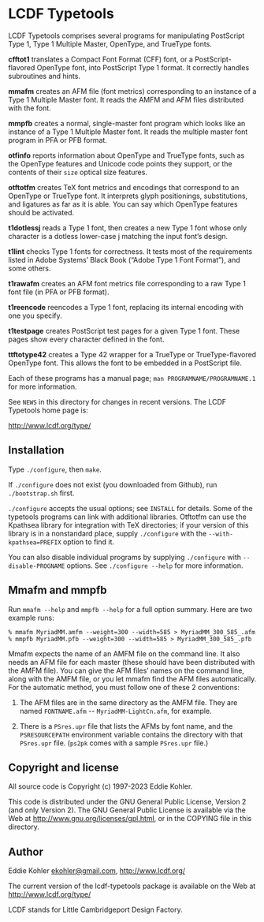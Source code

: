 LCDF Typetools
==============

LCDF Typetools comprises several programs for manipulating PostScript
Type 1, Type 1 Multiple Master, OpenType, and TrueType fonts.

**cfftot1** translates a Compact Font Format (CFF) font, or a
PostScript-flavored OpenType font, into PostScript Type 1 format. It
correctly handles subroutines and hints.

**mmafm** creates an AFM file (font metrics) corresponding to an instance of
a Type 1 Multiple Master font. It reads the AMFM and AFM files distributed
with the font.

**mmpfb** creates a normal, single-master font program which looks like an
instance of a Type 1 Multiple Master font. It reads the multiple master font
program in PFA or PFB format.

**otfinfo** reports information about OpenType and TrueType fonts, such as
the OpenType features and Unicode code points they support, or the contents
of their `size` optical size features.

**otftotfm** creates TeX font metrics and encodings that correspond to an
OpenType or TrueType font. It interprets glyph positionings, substitutions,
and ligatures as far as it is able. You can say which OpenType features
should be activated.

**t1dotlessj** reads a Type 1 font, then creates a new Type 1 font whose
only character is a dotless lower-case j matching the input font’s design.

**t1lint** checks Type 1 fonts for correctness. It tests most of the
requirements listed in Adobe Systems’ Black Book (“Adobe Type 1 Font
Format”), and some others.

**t1rawafm** creates an AFM font metrics file corresponding to a raw Type 1
font file (in PFA or PFB format).

**t1reencode** reencodes a Type 1 font, replacing its internal encoding with
one you specify.

**t1testpage** creates PostScript test pages for a given Type 1 font. These
pages show every character defined in the font.

**ttftotype42** creates a Type 42 wrapper for a TrueType or
TrueType-flavored OpenType font. This allows the font to be embedded in a
PostScript file.

Each of these programs has a manual page; `man PROGRAMNAME/PROGRAMNAME.1`
for more information.

See `NEWS` in this directory for changes in recent versions. The LCDF
Typetools home page is:

http://www.lcdf.org/type/


Installation
------------

Type `./configure`, then `make`.

If `./configure` does not exist (you downloaded from Github), run
`./bootstrap.sh` first.

`./configure` accepts the usual options; see `INSTALL` for details.
Some of the typetools programs can link with additional libraries. Otftotfm
can use the Kpathsea library for integration with TeX directories; if your
version of this library is in a nonstandard place, supply `./configure` with
the `--with-kpathsea=PREFIX` option to find it.

You can also disable individual programs by supplying `./configure` with
`--disable-PROGNAME` options.  See `./configure --help` for more
information.


Mmafm and mmpfb
---------------

Run `mmafm --help` and `mmpfb --help` for a full option summary. Here are
two example runs:

    % mmafm MyriadMM.amfm --weight=300 --width=585 > MyriadMM_300_585_.afm
    % mmpfb MyriadMM.pfb --weight=300 --width=585 > MyriadMM_300_585_.pfb

Mmafm expects the name of an AMFM file on the command line. It also needs
an AFM file for each master (these should have been distributed with the
AMFM file). You can give the AFM files’ names on the command line, along
with the AMFM file, or you let mmafm find the AFM files automatically. For
the automatic method, you must follow one of these 2 conventions:

1. The AFM files are in the same directory as the AMFM file. They are
named `FONTNAME.afm` -- `MyriadMM-LightCn.afm`, for example.

2. There is a `PSres.upr` file that lists the AFMs by font name, and the
`PSRESOURCEPATH` environment variable contains the directory with that
`PSres.upr` file. (`ps2pk` comes with a sample `PSres.upr` file.)


Copyright and license
---------------------

All source code is Copyright (c) 1997-2023 Eddie Kohler.

This code is distributed under the GNU General Public License, Version 2
(and only Version 2). The GNU General Public License is available via the
Web at <http://www.gnu.org/licenses/gpl.html>, or in the COPYING file in
this directory.


Author
------

Eddie Kohler <ekohler@gmail.com>, http://www.lcdf.org/

The current version of the lcdf-typetools package is available on the Web at
http://www.lcdf.org/type/

LCDF stands for Little Cambridgeport Design Factory.
